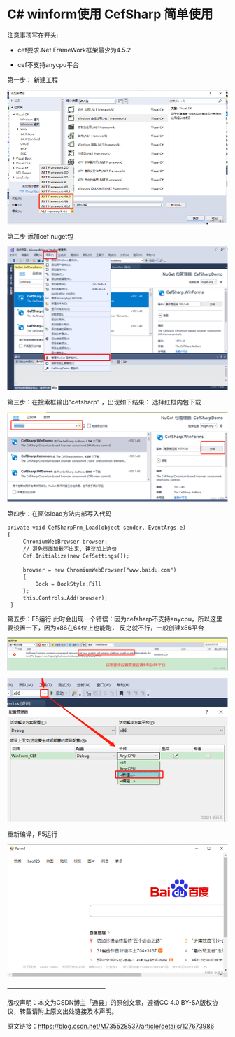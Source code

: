 # C# winform使用 CefSharp 简单使用

注意事项写在开头:

- cef要求.Net FrameWork框架最少为4.5.2

- cef不支持anycpu平台

第一步： 新建工程

![](./cef/816167a972f5427c9283fc2269ac68b8.png)

第二步 添加cef nuget包

![](./cef/10f5b0b20d36411fadadffa9a18d3ba4.png)

第三步：在搜索框输出"cefsharp" ，出现如下结果： 选择红框内包下载

![](./cef/a5a4c54fea6b4766bce329d57bc827f7.png)


第四步：在窗体load方法内部写入代码

```
private void CefSharpFrm_Load(object sender, EventArgs e)
{
     ChromiumWebBrowser browser;
     // 避免页面加载不出来, 建议加上这句
     Cef.Initialize(new CefSettings());

     browser = new ChromiumWebBrowser("www.baidu.com")
     {
         Dock = DockStyle.Fill
     };
     this.Controls.Add(browser);
 }
```

第五步：F5运行
此时会出现一个错误：因为cefsharp不支持anycpu，所以这里要设置一下，因为x86在64位上也能跑， 反之就不行，一般创建x86平台

![](./cef/6895bd0c99384aa5baf60b39ee6c53e5.png)

![](./cef/e182ca20b6574003860af991286324f9.png)

重新编译，F5运行

![](./cef/5c31a6b1212840a38f2e48100446deac.png)

————————————————

版权声明：本文为CSDN博主「通县」的原创文章，遵循CC 4.0 BY-SA版权协议，转载请附上原文出处链接及本声明。

原文链接：https://blog.csdn.net/M735528537/article/details/127673986